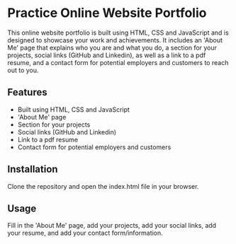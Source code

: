 # Practice Online Website Portfolio

This online website portfolio is built using HTML, CSS and JavaScript and is designed to showcase your work and achievements. It includes an 'About Me' page that explains who you are and what you do, a section for your projects, social links (GitHub and Linkedin), as well as a link to a pdf resume, and a contact form for potential employers and customers to reach out to you.

## Features

- Built using HTML, CSS and JavaScript
- 'About Me' page
- Section for your projects
- Social links (GitHub and Linkedin)
- Link to a pdf resume
- Contact form for potential employers and customers

## Installation

Clone the repository and open the index.html file in your browser.

## Usage

Fill in the 'About Me' page, add your projects, add your social links, add your resume, and add your contact form/information.
